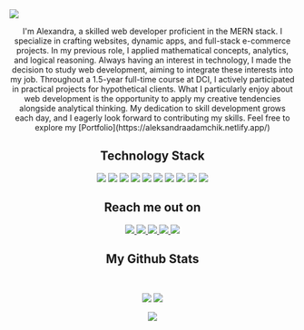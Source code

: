 <img src="https://github.com/Anmol-Baranwal/Cool-GIFs-For-GitHub/assets/74038190/d48893bd-0757-481c-8d7e-ba3e163feae7"/>

<p align="center">
I'm Alexandra, a skilled web developer proficient in the MERN stack. I specialize in crafting websites, dynamic apps, and full-stack e-commerce projects. In my previous role, I applied mathematical concepts, analytics, and logical reasoning. Always having an interest in technology, I made the decision to study web development, aiming to integrate these interests into my job. Throughout a 1.5-year full-time course at DCI, I actively participated in practical projects for hypothetical clients. What I particularly enjoy about web development is the opportunity to apply my creative tendencies alongside analytical thinking. My dedication to skill development grows each day, and I eagerly look forward to contributing my skills. Feel free to explore my [Portfolio](https://aleksandraadamchik.netlify.app/)
</p> 

<h2 align="center">Technology Stack </h2>

<p align="center">
<img src="https://img.shields.io/badge/-HTML5-black?style=flat-square&logo=html5&logoColor=red"/>
<img src="https://img.shields.io/badge/-CSS3-black?style=flat-square&logo=css3&logoColor=blue"/>
<img src="https://img.shields.io/badge/-Bootstrap-black?style=flat-square&logo=bootstrap&logoColor=563D7C"/>
<img src="https://img.shields.io/badge/-JavaScript-black?style=flat-square&logo=javascript"/>
<img src="https://img.shields.io/badge/-Nodejs-black?style=flat-square&logo=Node.js"/>
<img src="https://img.shields.io/badge/-React-black?style=flat-square&logo=react"/>
<img src="https://img.shields.io/badge/-MongoDB-black?style=flat-square&logo=mongodb"/>
<img src="https://img.shields.io/badge/-MySQL-black?style=flat-square&logo=mysql"/>
<img src="https://img.shields.io/badge/-Git-black?style=flat-square&logo=git"/>
<img src="https://img.shields.io/badge/-GitHub-black?style=flat-square&logo=github"/>
</p>

<h2 align="center">Reach me out on </h2>

<p align="center">

<a href="mailto: aleksandra.adamchik@gmail.com">
 <img src="https://img.shields.io/badge/-aleksandra.adamchik-white?style=flat-square&logo=Gmail&logoColor=red&link=mailto:aleksandra.adamchik@gmail.com"/>
</a>
<a href="https://www.linkedin.com/in/aleksandraadamchik/">
 <img src="https://img.shields.io/badge/-aleksandraadamchik-white?style=flat-square&logo=Linkedin&logoColor=blue&link=https://www.linkedin.com/in/aleksandraadamchik/"/>
</a>
 <a href="https://twitter.com/aleksandraadamchik">
 <img src="https://img.shields.io/badge/-aleksandraadamchik-white?style=flat-square&logo=x&logoColor=black&link=https://twitter.com/aleksandraadamchik"/>
</a>
</a>
 <a href="https://aleksandraadamchik.netlify.app/">
 <img src="https://img.shields.io/badge/-aleksandraadamchik-white?style=flat-square&logo=netlify&logoColor=darkgreen&link=https://aleksandraadamchik.netlify.app"/>
</a>
</a>
 <a href="https://www.instagram.com/aleksandraadamchik">
 <img src="https://img.shields.io/badge/-aleksandraadamchik-white?style=flat-square&logo=instagram&logoColor=brown&link=https://www.instagram.com/aleksandra.adamchik/">
</a>
</p>

<h2 align="center">
  My Github Stats
</h2>
<br>
<p align = "center">
  <img  src = "https://github-readme-stats.vercel.app/api?username=ritik307&show_icons=true&theme=radical&line_height=27">
  <img  src="https://github-readme-streak-stats.herokuapp.com/?user=ritik307&show_icons=true&locale=en&layout=compact&theme=radical&line_height=27" />
</p>

<p align = "center">
 <img src = "https://github-readme-stats.vercel.app/api/top-langs/?username=ritik307&hide=html,css,java,shaderlab,kotlin,hlsl&theme=radical">
</p> 

<p align = "center">
 
</p> 








